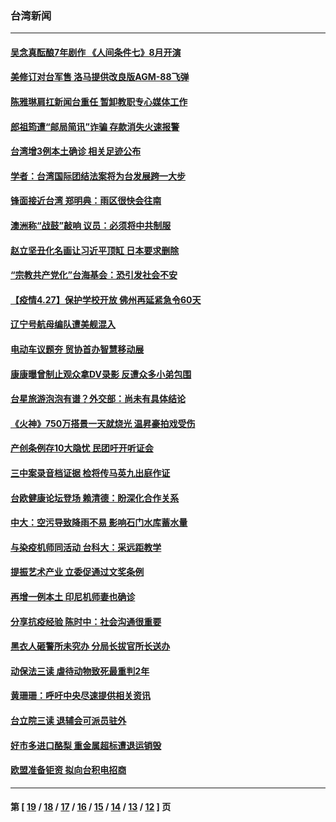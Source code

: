 ### 台湾新闻
---
#### [吴念真酝酿7年剧作 《人间条件七》8月开演](../../pages/ncid1349361/n12910923.md) 
#### [美修订对台军售 洛马提供改良版AGM-88飞弹](../../pages/ncid1349361/n12910762.md) 
#### [陈雅琳肩扛新闻台重任 暂卸教职专心媒体工作](../../pages/ncid1349361/n12910672.md) 
#### [郎祖筠遭“邮局简讯”诈骗 存款消失火速报警](../../pages/ncid1349361/n12910549.md) 
#### [台湾增3例本土确诊 相关足迹公布](../../pages/ncid1349361/n12910486.md) 
#### [学者：台湾国际团结法案将为台发展跨一大步](../../pages/ncid1349361/n12910078.md) 
#### [锋面接近台湾 郑明典：雨区很快会往南](../../pages/ncid1349361/n12909989.md) 
#### [澳洲称“战鼓”敲响 议员：必须将中共制服](../../pages/ncid1349361/n12909128.md) 
#### [赵立坚丑化名画让习近平顶缸 日本要求删除](../../pages/ncid1349361/n12909101.md) 
#### [“宗教共产党化”台海基会：恐引发社会不安](../../pages/ncid1349361/n12908803.md) 
#### [【疫情4.27】保护学校开放 佛州再延紧急令60天](../../pages/ncid1349361/n12908256.md) 
#### [辽宁号航母编队遭美舰混入](../../pages/ncid1349361/n12908708.md) 
#### [电动车议题夯 贸协首办智慧移动展](../../pages/ncid1349361/n12908677.md) 
#### [康康曝曾制止观众拿DV录影 反遭众多小弟包围](../../pages/ncid1349361/n12908554.md) 
#### [台星旅游泡泡有谱？外交部：尚未有具体结论](../../pages/ncid1349361/n12908714.md) 
#### [《火神》750万搭景一天就烧光 温昇豪拍戏受伤](../../pages/ncid1349361/n12908549.md) 
#### [产创条例存10大隐忧 民团吁开听证会](../../pages/ncid1349361/n12908716.md) 
#### [三中案录音档证据 检将传马英九出庭作证](../../pages/ncid1349361/n12908720.md) 
#### [台欧健康论坛登场 赖清德：盼深化合作关系](../../pages/ncid1349361/n12908728.md) 
#### [中大：空污导致降雨不易 影响石门水库蓄水量](../../pages/ncid1349361/n12908733.md) 
#### [与染疫机师同活动 台科大：采远距教学](../../pages/ncid1349361/n12908735.md) 
#### [提振艺术产业 立委促通过文奖条例](../../pages/ncid1349361/n12908725.md) 
#### [再增一例本土  印尼机师妻也确诊](../../pages/ncid1349361/n12908807.md) 
#### [分享抗疫经验 陈时中：社会沟通很重要](../../pages/ncid1349361/n12908815.md) 
#### [黑衣人砸警所未究办 分局长拔官所长送办](../../pages/ncid1349361/n12908822.md) 
#### [动保法三读 虐待动物致死最重判2年](../../pages/ncid1349361/n12908825.md) 
#### [黄珊珊：呼吁中央尽速提供相关资讯](../../pages/ncid1349361/n12908744.md) 
#### [台立院三读 退辅会可派员驻外](../../pages/ncid1349361/n12908746.md) 
#### [好市多进口酪梨 重金属超标遭退运销毁](../../pages/ncid1349361/n12908748.md) 
#### [欧盟准备钜资 拟向台积电招商](../../pages/ncid1349361/n12908680.md) 

---
#### 第 [ [19](./19.md) / [18](./18.md) / [17](./17.md) / [16](./16.md) / [15](./15.md) / [14](./14.md) / [13](./13.md) / [12](./12.md) ] 页

